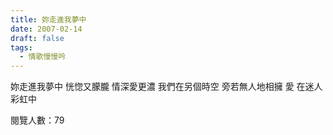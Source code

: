 ```yaml
---
title: 妳走進我夢中
date: 2007-02-14
draft: false
tags:
  - 情歌慢慢吟
---
```

妳走進我夢中
恍惚又朦朧
情深愛更濃
我們在另個時空
旁若無人地相擁
愛
在迷人彩虹中


閱覽人數：79